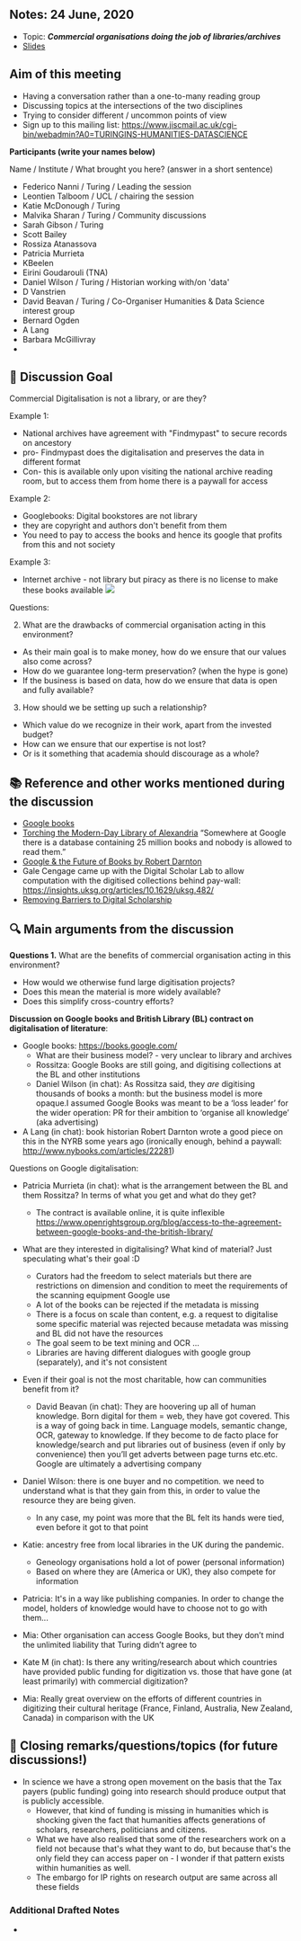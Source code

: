 ## Notes: 24 June, 2020

- Topic: ***Commercial organisations doing the job of libraries/archives***
- [Slides](https://docs.google.com/presentation/d/1ZfY0\_GyYBkRyvkrCt\_7hJhShFNdYGaRYQUsKpizUBAY/edit?usp=sharing)

## Aim of this meeting

- Having a conversation rather than a one-to-many reading group
- Discussing topics at the intersections of the two disciplines
- Trying to consider different / uncommon points of view
- Sign up to this mailing list: https://www.jiscmail.ac.uk/cgi-bin/webadmin?A0=TURINGINS-HUMANITIES-DATASCIENCE


**Participants (write your names below)**

Name / Institute / What brought you here? (answer in a short sentence)
- Federico Nanni / Turing / Leading the session
- Leontien Talboom / UCL / chairing the session
- Katie McDonough / Turing 
- Malvika Sharan / Turing / Community discussions
- Sarah Gibson / Turing
- Scott Bailey
- Rossiza Atanassova
- Patricia Murrieta
- KBeelen
- Eirini Goudarouli (TNA)
- Daniel Wilson / Turing / Historian working with/on 'data'
- D Vanstrien
- David Beavan / Turing / Co-Organiser Humanities & Data Science interest group
- Bernard Ogden
- A Lang
- Barbara McGillivray
- 


:dart: Discussion Goal
---

Commercial Digitalisation is not a library, or are they?

Example 1:
- National archives have agreement with "Findmypast" to secure records on ancestory
- pro- Findmypast does the digitalisation and preserves the data in different format
- Con- this is available only upon visiting the national archive reading room, but to access them from home there is a paywall for access

Example 2:
- Googlebooks: Digital bookstores are not library
- they are copyright and authors don't benefit from them
- You need to pay to access the books and hence its google that profits from this and not society

Example 3:
- Internet archive - not library but piracy as there is no license to make these books available
![](https://i.imgur.com/sQpDrsM.png)

Questions:


2.  What are the drawbacks of commercial organisation acting in this environment?
- As their main goal is to make money, how do we ensure that our values also come across?
- How do we guarantee long-term preservation? (when the hype is gone)
- If the business is based on data, how do we ensure that data is open and fully available?

3.  How should we be setting up such a relationship?
- Which value do we recognize in their work, apart from the invested budget?
- How can we ensure that our expertise is not lost?
- Or is it something that academia should discourage as a whole?


:books: Reference and other works mentioned during the discussion
---

- [Google books](https://books.google.com/)
- [Torching the Modern-Day Library of Alexandria](https://www.theatlantic.com/technology/archive/2017/04/the-tragedy-of-google-books/523320/)
“Somewhere at Google there is a database containing 25 million books and nobody is allowed to read them.”
- [Google & the Future of Books by Robert Darnton](http://www.nybooks.com/articles/22281)
- Gale Cengage came up with the Digital Scholar Lab to allow computation with the digitised collections behind pay-wall: https://insights.uksg.org/articles/10.1629/uksg.482/
- [Removing Barriers to Digital Scholarship](https://www.gale.com/intl/primary-sources/digital-scholar-lab)

:mag: Main arguments from the discussion
---

**Questions 1.**  What are the benefits of commercial organisation acting in this environment?
- How would we otherwise fund large digitisation projects?
- Does this mean the material is more widely available?
- Does this simplify cross-country efforts?

**Discussion on Google books and British Library (BL) contract on digitalisation of literature**:
- Google books: https://books.google.com/
    - What are their business model? - very unclear to library and archives 
    - Rossitza: Google Books are still going, and digitising collections at the BL and other institutions
    - Daniel Wilson (in chat): As Rossitza said, they *are* digitising thousands of books a month: but the business model is more opaque.I assumed Google Books was meant to be a ‘loss leader’ for the wider operation: PR for their ambition to ‘organise all knowledge’ (aka advertising)
- A Lang (in chat): book historian Robert Darnton wrote a good piece on this in the NYRB some years ago (ironically enough, behind a paywall: http://www.nybooks.com/articles/22281)

Questions on Google digitalisation:
- Patricia Murrieta (in chat): what is the arrangement between the BL and them Rossitza? In terms of what you get and what do they get?
    - The contract is available online, it is quite inflexible https://www.openrightsgroup.org/blog/access-to-the-agreement-between-google-books-and-the-british-library/
- What are they interested in digitalising? What kind of material? Just speculating what's their goal :D
    - Curators had the freedom to select materials but there are restrictions on dimension and condition to meet the requirements of the scanning equipment Google use
    - A lot of the books can be rejected if the metadata is missing
    - There is a focus on scale than content, e.g. a request to digitalise some specific material was rejected because metadata was missing and BL did not have the resources
    - The goal seem to be text mining and OCR ...
    - Libraries are having different dialogues with google group (separately), and it's not consistent
- Even if their goal is not the most charitable, how can communities benefit from it?
    - David Beavan (in chat): They are hoovering up all of human knowledge. Born digital for them = web, they have got covered. This is a way of going back in time. Language models, semantic change, OCR, gateway to knowledge. If they become to de facto place for knowledge/search and put libraries out of business (even if only by convenience) then you’ll get adverts between page turns etc.etc. Google are ultimately a advertising company

- Daniel Wilson: there is one buyer and no competition. we need to understand what is that they gain from this, in order to value the resource they are being given. 
    - In any case, my point was more that the BL felt its hands were tied, even before it got to that point 

- Katie: ancestry free from local libraries in the UK during the pandemic. 
    - Geneology organisations hold a lot of power (personal information)
    - Based on where they are (America or UK), they also compete for information

- Patricia: It's in a way like publishing companies. In order to change the model, holders of knowledge would have to choose not to go with them...
- Mia: Other organisation can access Google Books, but they don’t mind the unlimited liability that Turing didn’t agree to

- Kate M (in chat): Is there any writing/research about which countries have provided public funding for digitization vs. those that have gone (at least primarily) with commercial digitization?

- Mia: Really great overview on the efforts of different countries in digitizing their cultural heritage (France, Finland, Australia, New Zealand, Canada) in comparison with the UK

:closed_book: Closing remarks/questions/topics (for future discussions!)
--

- In science we have a strong open movement on the basis that the Tax payers (public funding) going into research should produce output that is publicly accessible. 
    - However, that kind of funding is missing in humanities which is shocking given the fact that humanities affects generations of scholars, researchers, politicians and citizens.
    - What we have also realised that some of the researchers work on a field not because that's what they want to do, but because that's the only field they can access paper on - I wonder if that pattern exists within humanities as well.
    - The embargo for IP rights on research output are same across all these fields

### Additional Drafted Notes 
<!-- Other important details discussed during the meeting can be entered here. -->

-

